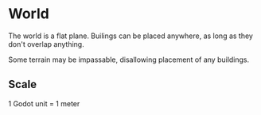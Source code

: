 # World

The world is a flat plane. Builings can be placed anywhere, as long as they don't overlap anything.

Some terrain may be impassable, disallowing placement of any buildings.

## Scale

1 Godot unit = 1 meter
